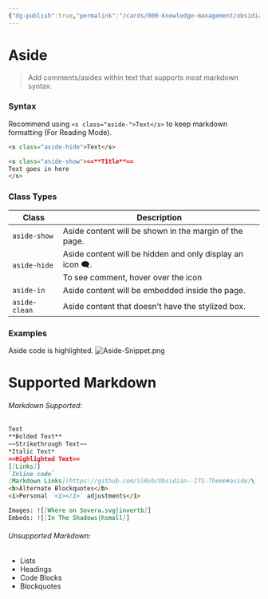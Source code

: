 ```yaml
---
{"dg-publish":true,"permalink":"/cards/000-knowledge-management/obsidian-vaults/sl-rvb/guides/asides/"}
---
```


# Aside
> Add comments/asides within text that supports _most_ markdown syntax.

### Syntax
Recommend using `<s class="aside-">Text</s>` to keep markdown formatting (For Reading Mode).

```markdown
<s class="aside-hide">Text</s>

<s class="aside-show">==**Title**==
Text goes in here
</s>
```

### Class Types

Class | Description |
---|---|
`aside-show` | Aside content will be shown in the margin of the page.
`aside-hide` | Aside content will be hidden and only display an icon 🗨.<br>To see comment, hover over the icon
`aside-in` | Aside content will be embedded inside the page.
`aside-clean` | Aside content that doesn't have the stylized box.

### Examples
Aside code is highlighted.
![Aside-Snippet.png](/img/user/Extras/Attachments/SLRvb%20Images/Aside-Snippet.png)

# Supported Markdown
###### Markdown Supported:
```md
Text
**Bolded Text**
~~Strikethrough Text~~
*Italic Text*
==Highlighted Text==
[[Links]]
`Inline code`
[Markdown Links](https://github.com/SlRvb/Obsidian--ITS-Theme#aside)\
<b>Alternate Blockquotes</b>
<i>Personal `<i></i>` adjustments</i>

Images: ![[Where on Sovera.svg|invertb]]
Embeds: ![[In The Shadows|hsmall]]
```

###### Unsupported Markdown:

-   Lists
-   Headings
-   Code Blocks
-   Blockquotes